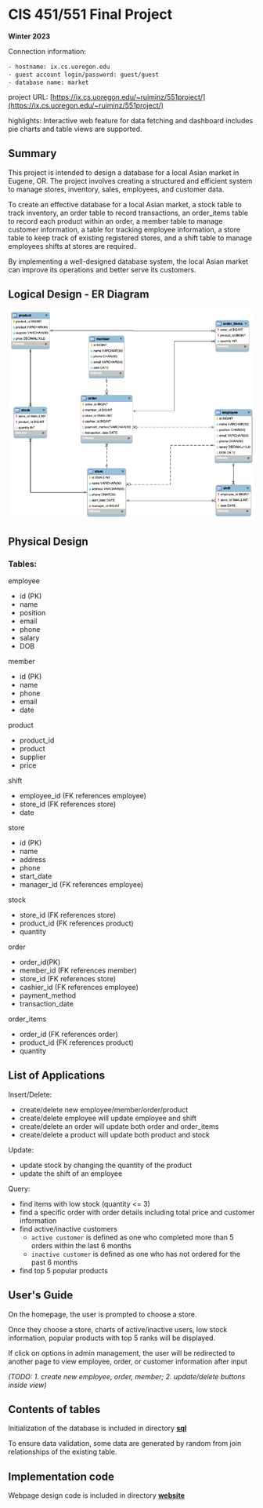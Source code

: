# CIS 451/551 Final Project 
**Winter 2023**

Connection information:
```port number: 3398
- hostname: ix.cs.uoregon.edu
- guest account login/password: guest/guest 
- database name: market
```

project URL: [https://ix.cs.uoregon.edu/~ruiminz/551project/](https://ix.cs.uoregon.edu/~ruiminz/551project/)

highlights: Interactive web feature for data fetching and dashboard includes pie
charts and table views are supported.

## Summary
This project is intended to design a database for a local Asian market in Eugene, OR. 
The project involves creating a structured and efficient system to manage stores, inventory, 
sales, employees, and customer data.

To create an effective database for a local Asian market, a stock table to track inventory,
an order table to record transactions, an order_items table to record each product within an order,
a member table to manage customer information, a table for tracking employee information, 
a store table to keep track of existing registered stores, and a shift table to manage employees shifts at stores are required. 

By implementing a well-designed database system, the local Asian market can improve its operations and better
serve its customers.


## Logical Design - ER Diagram
![Select preview mode in PyCharm](doc/er_diagram.png)


## Physical Design
### Tables:
employee
- id (PK)
- name
- position
- email
- phone
- salary
- DOB

member
- id (PK)
- name
- phone
- email
- date

product
- product_id
- product
- supplier
- price

shift
- employee_id (FK references
  employee)
- store_id (FK references store)
- date


store
- id (PK)
- name
- address
- phone
- start_date
- manager_id (FK references
  employee)

stock
- store_id (FK references store)
- product_id (FK references product)
- quantity

order
- order_id(PK)
- member_id (FK references member)
- store_id (FK references store)
- cashier_id (FK references employee)
- payment_method
- transaction_date

order_items
- order_id (FK references order)
- product_id (FK references product)
- quantity



## List of Applications
[//]: # (Once the user logged in, log_in table will update `status` and `last_log_in` for that user.)

Insert/Delete:
- create/delete new employee/member/order/product
- create/delete employee will update employee and shift
- create/delete an order will update both order and order_items
- create/delete a product will update both product and stock

Update:
- update stock by changing the quantity of the product
- update the shift of an employee

Query:
- find items with low stock (quantity <= 3)
- find a specific order with order details including total price and customer information
- find active/inactive customers 
  - `active customer` is defined as one who completed more than 5 orders within the last 6 months
  - `inactive customer` is defined as one who has not ordered for the past 6 months
- find top 5 popular products


## User's Guide

On the homepage, the user is prompted to choose a store.

Once they choose a store, charts of active/inactive users, low stock information, popular
products with top 5 ranks will be displayed.

If click on options in admin management, the user will be redirected to another page to view
employee, order, or customer information after input

_(TODO: 1. create new employee, order, member; 2. update/delete buttons inside view)_


## Contents of tables
Initialization of the database is included in directory **[sql](sql/)**

To ensure data validation, some data are generated by random from join relationships of the existing table.

## Implementation code
Webpage design code is included in directory **[website](website/)**



